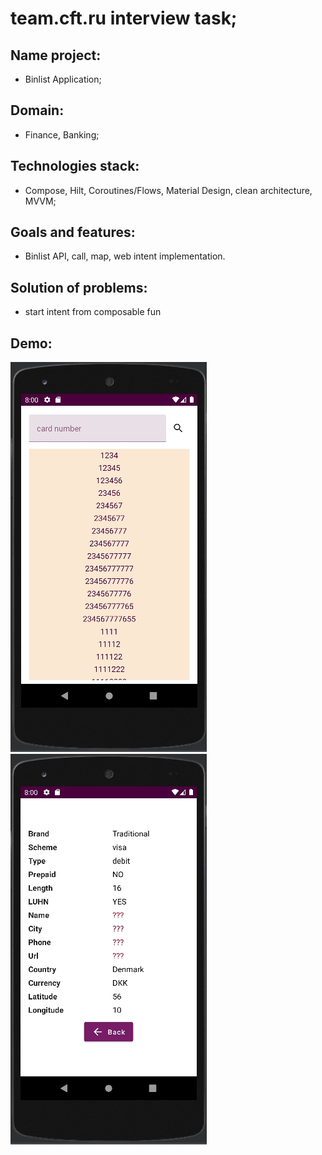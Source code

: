 # team.cft.ru interview task;

## Name project:
- Binlist Application;

## Domain:
- Finance, Banking;

## Technologies stack:
- Compose, Hilt, Coroutines/Flows, Material Design, clean architecture, MVVM;

## Goals and features:
- Binlist API, call, map, web intent implementation.

## Solution of problems:
- start intent from composable fun

## Demo:
<img alt="demo" src="https://github.com/aleh-god/Binlist/blob/master/binlistdemo1.jpg" />
<img alt="demo" src="https://github.com/aleh-god/Binlist/blob/master/binlistdemo2.jpg" />
